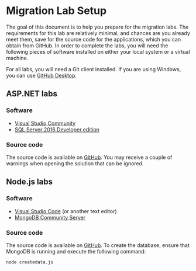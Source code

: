 # Migration Lab Setup

The goal of this document is to help you prepare for the migration labs. The requirements for this lab are relatively minimal, and chances are you already meet them, save for the source code for the applications, which you can obtain from GitHub. In order to complete the labs, you will need the following pieces of software installed on either your local system or a virtual machine.

For all labs, you will need a Git client installed. If you are using Windows, you can use [GitHub Desktop](https://desktop.github.com/).

## ASP.NET labs

### Software

- [Visual Studio Community](https://www.visualstudio.com/vs/community/)
- [SQL Server 2016 Developer edition](https://www.microsoft.com/en-us/cloud-platform/sql-server-editions-developers)

### Source code

The source code is available on [GitHub](https://github.com/GeekTrainer/Expenses.MVC). You may receive a couple of warnings when opening the solution that can be ignored.

## Node.js labs

### Software

- [Visual Studio Code](https://code.visualstudio.com/) (or another text editor)
- [MongoDB Community Server](https://www.mongodb.com/download-center?jmp=nav#community)

### Source code

The source code is available on [GitHub](https://github.com/GeekTrainer/node-invoicing). To create the database, ensure that MongoDB is running and execute the following command:

``` console
node createdata.js
```